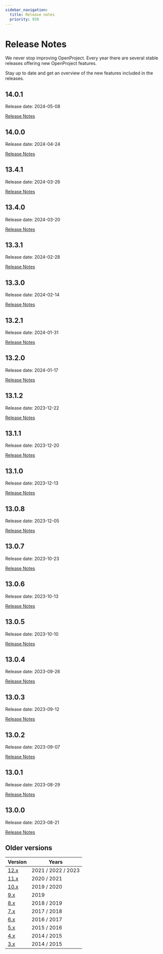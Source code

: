 ```yaml
---
sidebar_navigation:
  title: Release notes
  priority: 930
---
```


# Release Notes

We never stop improving OpenProject. Every year there are several stable releases offering new OpenProject features.

Stay up to date and get an overview of the new features included in the releases.

<!--- New release notes are generated below. Do not remove comment. -->
<!--- RELEASE MARKER -->

## 14.0.1

Release date: 2024-05-08

[Release Notes](14-0-1/)


## 14.0.0

Release date: 2024-04-24

[Release Notes](14-0-0/)

## 13.4.1

Release date: 2024-03-26

[Release Notes](13-4-1/)

## 13.4.0

Release date: 2024-03-20

[Release Notes](13-4-0/)

## 13.3.1

Release date: 2024-02-28

[Release Notes](13-3-1/)

## 13.3.0

Release date: 2024-02-14

[Release Notes](13-3-0/)

## 13.2.1

Release date: 2024-01-31

[Release Notes](13-2-1/)

## 13.2.0

Release date: 2024-01-17

[Release Notes](13-2-0/)

## 13.1.2

Release date: 2023-12-22

[Release Notes](13-1-2/)

## 13.1.1

Release date: 2023-12-20

[Release Notes](13-1-1/)

## 13.1.0

Release date: 2023-12-13

[Release Notes](13-1-0/)

## 13.0.8

Release date: 2023-12-05

[Release Notes](13-0-8/)

## 13.0.7

Release date: 2023-10-23

[Release Notes](13-0-7/)

## 13.0.6

Release date: 2023-10-13

[Release Notes](13-0-6/)

## 13.0.5

Release date: 2023-10-10

[Release Notes](13-0-5/)

## 13.0.4

Release date: 2023-09-26

[Release Notes](13-0-4/)

## 13.0.3

Release date: 2023-09-12

[Release Notes](13-0-3/)

## 13.0.2

Release date: 2023-09-07

[Release Notes](13-0-2/)

## 13.0.1

Release date: 2023-08-29

[Release Notes](13-0-1/)

## 13.0.0

Release date: 2023-08-21

[Release Notes](13-0-0/)

## Older versions

| Version     | Years              |
|-------------|--------------------|
| [12.x](12/) | 2021 / 2022 / 2023 |
| [11.x](11/) | 2020 / 2021        |
| [10.x](10/) | 2019 / 2020        |
| [9.x](9/)   | 2019               |
| [8.x](8/)   | 2018 / 2019        |
| [7.x](7/)   | 2017 / 2018        |
| [6.x](6/)   | 2016 / 2017        |
| [5.x](5/)   | 2015 / 2016        |
| [4.x](4/)   | 2014 / 2015        |
| [3.x](3/)   | 2014 / 2015        |
